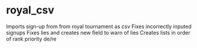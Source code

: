 # royal_csv
Imports sign-up from from royal tournament as csv
Fixes incorrectly inputed signups
Fixes lies and creates new field to warn of lies
Creates lists in order of rank priority de/re

